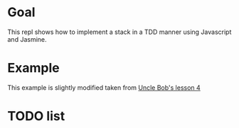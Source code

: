 # Goal
This repl shows how to implement a stack in a TDD manner using Javascript and Jasmine.

# Example
This example is slightly modified taken from [Uncle Bob's lesson 4](https://www.youtube.com/watch?v=58jGpV2Cg50)

# TODO list

